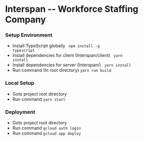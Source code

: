 # Interspan -- Workforce Staffing Company

### Setup Environment 
   - Install TypeScript globally <code> npm install -g typescript</code>
   - Install dependencies for client (Interspan/client) <code> yarn install </code>
   - Install dependencies for server (Interspan/) <code> yarn install </code>
   - Run command (In root directory) <code>yarn run build</code>
 
### Local Setup
   - Goto project root directory
   - Run command <code>yarn start</code> 
    
### Deployment 
   - Goto project root directory
   - Run command <code>gcloud auth login</code> 
   - Run command <code>gcloud app deploy</code> 